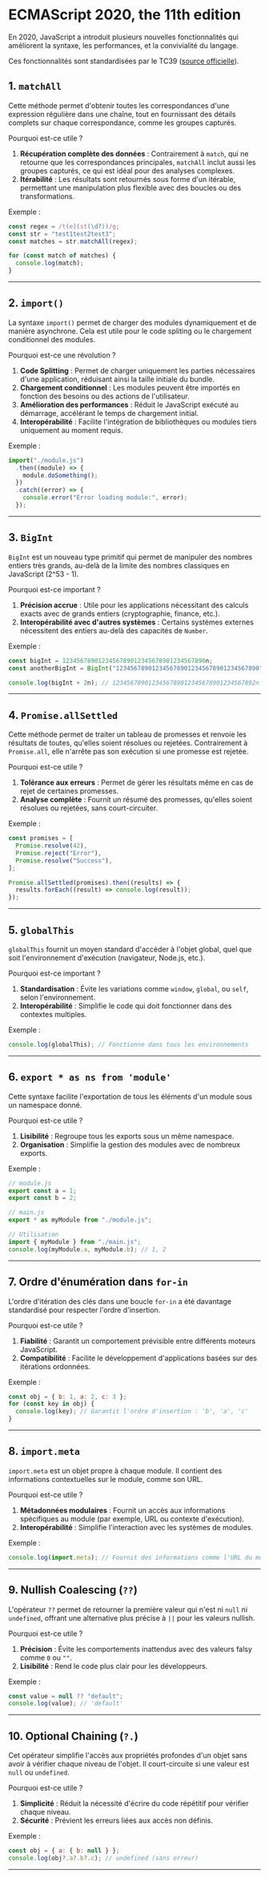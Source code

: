 # ECMAScript 2020, the 11th edition

En 2020, JavaScript a introduit plusieurs nouvelles fonctionnalités qui améliorent la syntaxe, les performances, et la convivialité du langage.

Ces fonctionnalités sont standardisées par le TC39 ([source officielle](https://tc39.es/ecma262/)).

## 1. `matchAll`

Cette méthode permet d'obtenir toutes les correspondances d'une expression régulière dans une chaîne, tout en fournissant des détails complets sur chaque correspondance, comme les groupes capturés.

Pourquoi est-ce utile ?

1. **Récupération complète des données** : Contrairement à `match`, qui ne retourne que les correspondances principales, `matchAll` inclut aussi les groupes capturés, ce qui est idéal pour des analyses complexes.
2. **Itérabilité** : Les résultats sont retournés sous forme d'un itérable, permettant une manipulation plus flexible avec des boucles ou des transformations.

Exemple :

```javascript
const regex = /t(e)(st(\d?))/g;
const str = "test1test2test3";
const matches = str.matchAll(regex);

for (const match of matches) {
  console.log(match);
}
```

---

## 2. `import()`

La syntaxe `import()` permet de charger des modules dynamiquement et de manière asynchrone. Cela est utile pour le code spliting ou le chargement conditionnel des modules.

Pourquoi est-ce une révolution ?

1. **Code Splitting** : Permet de charger uniquement les parties nécessaires d'une application, réduisant ainsi la taille initiale du bundle.
2. **Chargement conditionnel** : Les modules peuvent être importés en fonction des besoins ou des actions de l'utilisateur.
3. **Amélioration des performances** : Réduit le JavaScript exécuté au démarrage, accélérant le temps de chargement initial.
4. **Interopérabilité** : Facilite l'intégration de bibliothèques ou modules tiers uniquement au moment requis.

Exemple :

```javascript
import("./module.js")
  .then((module) => {
    module.doSomething();
  })
  .catch((error) => {
    console.error("Error loading module:", error);
  });
```

---

## 3. `BigInt`

`BigInt` est un nouveau type primitif qui permet de manipuler des nombres entiers très grands, au-delà de la limite des nombres classiques en JavaScript (2^53 - 1).

Pourquoi est-ce important ?

1. **Précision accrue** : Utile pour les applications nécessitant des calculs exacts avec de grands entiers (cryptographie, finance, etc.).
2. **Interopérabilité avec d'autres systèmes** : Certains systèmes externes nécessitent des entiers au-delà des capacités de `Number`.

Exemple :

```javascript
const bigInt = 1234567890123456789012345678901234567890n;
const anotherBigInt = BigInt("1234567890123456789012345678901234567890");

console.log(bigInt + 2n); // 1234567890123456789012345678901234567892n
```

---

## 4. `Promise.allSettled`

Cette méthode permet de traiter un tableau de promesses et renvoie les résultats de toutes, qu'elles soient résolues ou rejetées. Contrairement à `Promise.all`, elle n'arrête pas son exécution si une promesse est rejetée.

Pourquoi est-ce utile ?

1. **Tolérance aux erreurs** : Permet de gérer les résultats même en cas de rejet de certaines promesses.
2. **Analyse complète** : Fournit un résumé des promesses, qu'elles soient résolues ou rejetées, sans court-circuiter.

Exemple :

```javascript
const promises = [
  Promise.resolve(42),
  Promise.reject("Error"),
  Promise.resolve("Success"),
];

Promise.allSettled(promises).then((results) => {
  results.forEach((result) => console.log(result));
});
```

---

## 5. `globalThis`

`globalThis` fournit un moyen standard d'accéder à l'objet global, quel que soit l'environnement d'exécution (navigateur, Node.js, etc.).

Pourquoi est-ce important ?

1. **Standardisation** : Évite les variations comme `window`, `global`, ou `self`, selon l'environnement.
2. **Interopérabilité** : Simplifie le code qui doit fonctionner dans des contextes multiples.

Exemple :

```javascript
console.log(globalThis); // Fonctionne dans tous les environnements
```

---

## 6. `export * as ns from 'module'`

Cette syntaxe facilite l'exportation de tous les éléments d'un module sous un namespace donné.

Pourquoi est-ce utile ?

1. **Lisibilité** : Regroupe tous les exports sous un même namespace.
2. **Organisation** : Simplifie la gestion des modules avec de nombreux exports.

Exemple :

```javascript
// module.js
export const a = 1;
export const b = 2;

// main.js
export * as myModule from "./module.js";

// Utilisation
import { myModule } from "./main.js";
console.log(myModule.a, myModule.b); // 1, 2
```

---

## 7. Ordre d'énumération dans `for-in`

L'ordre d'itération des clés dans une boucle `for-in` a été davantage standardisé pour respecter l'ordre d'insertion.

Pourquoi est-ce utile ?

1. **Fiabilité** : Garantit un comportement prévisible entre différents moteurs JavaScript.
2. **Compatibilité** : Facilite le développement d'applications basées sur des itérations ordonnées.

Exemple :

```javascript
const obj = { b: 1, a: 2, c: 3 };
for (const key in obj) {
  console.log(key); // Garantit l'ordre d'insertion : 'b', 'a', 'c'
}
```

---

## 8. `import.meta`

`import.meta` est un objet propre à chaque module. Il contient des informations contextuelles sur le module, comme son URL.

Pourquoi est-ce utile ?

1. **Métadonnées modulaires** : Fournit un accès aux informations spécifiques au module (par exemple, URL ou contexte d'exécution).
2. **Interopérabilité** : Simplifie l'interaction avec les systèmes de modules.

Exemple :

```javascript
console.log(import.meta); // Fournit des informations comme l'URL du module
```

---

## 9. Nullish Coalescing (`??`)

L'opérateur `??` permet de retourner la première valeur qui n'est ni `null` ni `undefined`, offrant une alternative plus précise à `||` pour les valeurs nullish.

Pourquoi est-ce utile ?

1. **Précision** : Évite les comportements inattendus avec des valeurs falsy comme `0` ou `""`.
2. **Lisibilité** : Rend le code plus clair pour les développeurs.

Exemple :

```javascript
const value = null ?? "default";
console.log(value); // 'default'
```

---

## 10. Optional Chaining (`?.`)

Cet opérateur simplifie l'accès aux propriétés profondes d'un objet sans avoir à vérifier chaque niveau de l'objet. Il court-circuite si une valeur est `null` ou `undefined`.

Pourquoi est-ce utile ?

1. **Simplicité** : Réduit la nécessité d'écrire du code répétitif pour vérifier chaque niveau.
2. **Sécurité** : Prévient les erreurs liées aux accès non définis.

Exemple :

```javascript
const obj = { a: { b: null } };
console.log(obj?.a?.b?.c); // undefined (sans erreur)
```

---
